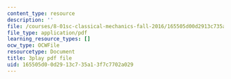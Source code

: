 ```yaml
---
content_type: resource
description: ''
file: /courses/8-01sc-classical-mechanics-fall-2016/165505d00d2913c735a13f7c7702a029_cwO5KdgBQh0.pdf
file_type: application/pdf
learning_resource_types: []
ocw_type: OCWFile
resourcetype: Document
title: 3play pdf file
uid: 165505d0-0d29-13c7-35a1-3f7c7702a029
---
```

